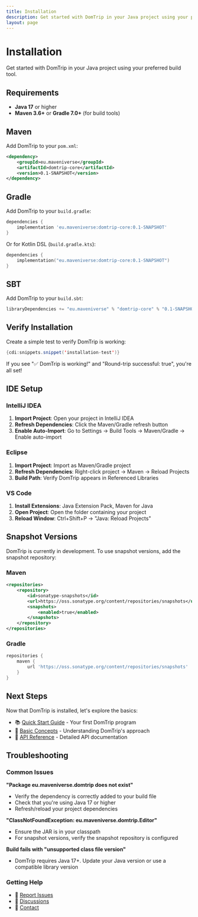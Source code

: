 ```yaml
---
title: Installation
description: Get started with DomTrip in your Java project using your preferred build tool
layout: page
---
```


# Installation

Get started with DomTrip in your Java project using your preferred build tool.

## Requirements

- **Java 17** or higher
- **Maven 3.6+** or **Gradle 7.0+** (for build tools)

## Maven

Add DomTrip to your `pom.xml`:

```xml
<dependency>
    <groupId>eu.maveniverse</groupId>
    <artifactId>domtrip-core</artifactId>
    <version>0.1-SNAPSHOT</version>
</dependency>
```

## Gradle

Add DomTrip to your `build.gradle`:

```groovy
dependencies {
    implementation 'eu.maveniverse:domtrip-core:0.1-SNAPSHOT'
}
```

Or for Kotlin DSL (`build.gradle.kts`):

```kotlin
dependencies {
    implementation("eu.maveniverse:domtrip-core:0.1-SNAPSHOT")
}
```

## SBT

Add DomTrip to your `build.sbt`:

```scala
libraryDependencies += "eu.maveniverse" % "domtrip-core" % "0.1-SNAPSHOT"
```

## Verify Installation

Create a simple test to verify DomTrip is working:

```java
{cdi:snippets.snippet('installation-test')}
```

If you see "✅ DomTrip is working!" and "Round-trip successful: true", you're all set!

## IDE Setup

### IntelliJ IDEA

1. **Import Project**: Open your project in IntelliJ IDEA
2. **Refresh Dependencies**: Click the Maven/Gradle refresh button
3. **Enable Auto-Import**: Go to Settings → Build Tools → Maven/Gradle → Enable auto-import

### Eclipse

1. **Import Project**: Import as Maven/Gradle project
2. **Refresh Dependencies**: Right-click project → Maven → Reload Projects
3. **Build Path**: Verify DomTrip appears in Referenced Libraries

### VS Code

1. **Install Extensions**: Java Extension Pack, Maven for Java
2. **Open Project**: Open the folder containing your project
3. **Reload Window**: Ctrl+Shift+P → "Java: Reload Projects"

## Snapshot Versions

DomTrip is currently in development. To use snapshot versions, add the snapshot repository:

### Maven

```xml
<repositories>
    <repository>
        <id>sonatype-snapshots</id>
        <url>https://oss.sonatype.org/content/repositories/snapshots</url>
        <snapshots>
            <enabled>true</enabled>
        </snapshots>
    </repository>
</repositories>
```

### Gradle

```groovy
repositories {
    maven {
        url 'https://oss.sonatype.org/content/repositories/snapshots'
    }
}
```

## Next Steps

Now that DomTrip is installed, let's explore the basics:

- 📚 [Quick Start Guide](../../docs/getting-started/quick-start/) - Your first DomTrip program
- 🧠 [Basic Concepts](../../docs/getting-started/basic-concepts/) - Understanding DomTrip's approach
- 🚀 [API Reference](../../docs/api/editor/) - Detailed API documentation

## Troubleshooting

### Common Issues

**"Package eu.maveniverse.domtrip does not exist"**
- Verify the dependency is correctly added to your build file
- Check that you're using Java 17 or higher
- Refresh/reload your project dependencies

**"ClassNotFoundException: eu.maveniverse.domtrip.Editor"**
- Ensure the JAR is in your classpath
- For snapshot versions, verify the snapshot repository is configured

**Build fails with "unsupported class file version"**
- DomTrip requires Java 17+. Update your Java version or use a compatible library version

### Getting Help

- 🐛 [Report Issues](https://github.com/maveniverse/domtrip/issues)
- 💬 [Discussions](https://github.com/maveniverse/domtrip/discussions)
- 📧 [Contact](mailto:support@maveniverse.eu)
